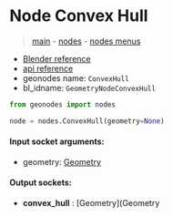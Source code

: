 # Node Convex Hull

> [main](../structure.md) - [nodes](nodes.md) - [nodes menus](nodes_menus.md)

- [Blender reference](https://docs.blender.org/manual/en/latest/modeling/geometry_nodes/geometry/convex_hull.html)
- [api reference](https://docs.blender.org/api/current/bpy.types.GeometryNodeConvexHull.html)
- geonodes name: `ConvexHull`
- bl_idname: `GeometryNodeConvexHull`

```python
from geonodes import nodes

node = nodes.ConvexHull(geometry=None)
```

#### Input socket arguments:

- geometry: [Geometry](Geometry.md)

#### Output sockets:

- **convex_hull** : [Geometry](Geometry

